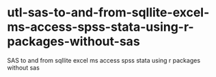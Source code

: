 # utl-sas-to-and-from-sqllite-excel-ms-access-spss-stata-using-r-packages-without-sas
SAS to and from sqllite excel ms access spss stata using r packages without sas 
